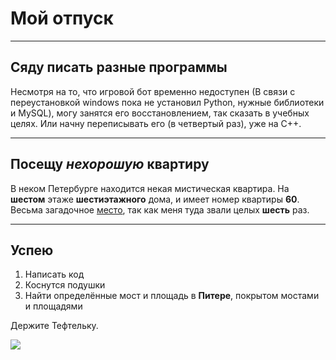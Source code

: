 # Мой отпуск

---
## Сяду писать **разные программы**

Несмотря на то, что игровой бот временно недоступен (В связи с переустановкой windows пока не установил Python, нужные библиотеки и MySQL), могу занятся его восстановлением, так сказать в учебных целях. Или начну переписывать его (в четвертый раз), уже на C++.

---
## Посещу **_нехорошую_ квартиру**

В неком Петербурге находится некая мистическая квартира. На **шестом** этаже **шестиэтажного** дома, и имеет номер квартиры **60**. Весьма загадочное [место](https://yandex.ru/maps/-/CCUJZIcN1A), так как меня туда звали целых **шесть** раз. 

---
## Успею 
1. Написать код
2. Коснутся подушки
3. Найти определённые мост и площадь в **__Питере__**, покрытом мостами и площадями

Держите Тефтельку.
 
![](teftel.jpg)